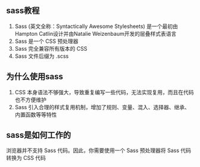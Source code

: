 ## sass教程
1. Sass (英文全称：Syntactically Awesome Stylesheets) 是一个最初由Hampton Catlin设计并由Natalie Weizenbaum开发的层叠样式表语言
2. Sass 是一个 CSS 预处理器
3. Sass 完全兼容所有版本的 CSS
4. Sass 文件后缀为 .scss

## 为什么使用sass
1. CSS 本身语法不够强大，导致重复编写一些代码，无法实现复用，而且在代码也不方便维护
2. Sass 引入合理的样式复用机制，增加了规则、变量、混入、选择器、继承、内置函数等等特性

## sass是如何工作的
浏览器并不支持 Sass 代码。因此，你需要使用一个 Sass 预处理器将 Sass 代码转换为 CSS 代码

